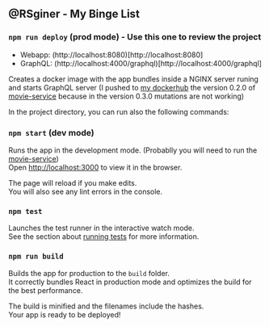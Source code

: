 ## @RSginer - My Binge List

### `npm run deploy` (prod mode) - Use this one to review the project

- Webapp: (http://localhost:8080)[http://localhost:8080]
- GraphQL: (http://localhost:4000/graphql)[http://localhost:4000/graphql]

Creates a docker image with the app bundles inside a NGINX server runing and starts GraphQL server (I pushed to [my dockerhub](https://cloud.docker.com/u/rsginer/repository/docker/rsginer/codingventures-movie-service) the version 0.2.0 of [movie-service](https://github.com/keremk/movie-service) because in the version 0.3.0 mutations are not working)

In the project directory, you can run also the following commands:

### `npm start` (dev mode)

Runs the app in the development mode. (Probablly you will need to run the [movie-service](https://cloud.docker.com/u/rsginer/repository/docker/rsginer/codingventures-movie-service))<br>
Open [http://localhost:3000](http://localhost:3000) to view it in the browser.

The page will reload if you make edits.<br>
You will also see any lint errors in the console.

### `npm test`

Launches the test runner in the interactive watch mode.<br>
See the section about [running tests](https://facebook.github.io/create-react-app/docs/running-tests) for more information.

### `npm run build`

Builds the app for production to the `build` folder.<br>
It correctly bundles React in production mode and optimizes the build for the best performance.

The build is minified and the filenames include the hashes.<br>
Your app is ready to be deployed!
